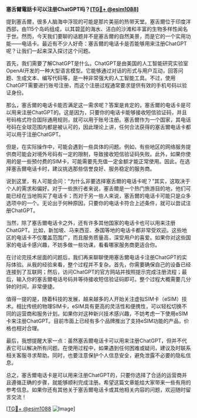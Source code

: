 **塞舌爾電話卡可以注册ChatGPT吗？[[TG💪+ @esim1088](https://t.me/s/esim1088)]**

提到塞舌爾，很多人脑海中浮现的可能是那片美丽的热带天堂。塞舌爾位于印度洋西部，由115个岛屿组成，以其碧蓝的海水、洁白的沙滩和丰富的生物多样性闻名于世。然而，今天我们要聊的话题并不是塞舌爾的自然美景，而是它的一个实用功能——电话卡。最近有不少人好奇：塞舌爾的电话卡是否能够用来注册ChatGPT呢？让我们一起来深入探讨这个问题。

首先，我们需要了解ChatGPT是什么。ChatGPT是由美国的人工智能研究实验室OpenAI开发的一种大型语言模型。它能够通过对话的形式与用户互动，回答问题、生成文本、编写代码等，是一种非常强大的人工智能工具。不过，使用ChatGPT需要进行账号注册，而这个注册过程通常要求提供有效的手机号码以验证身份。

那么，塞舌爾的电话卡能否满足这一需求呢？答案是肯定的，塞舌爾的电话卡是可以用来注册ChatGPT的。这是因为，只要你的电话卡能够接收短信验证码，并且号码格式符合国际通用规则，就可以用于账号注册。塞舌爾作为一个国家，其电话号码在全球范围内都是被认可的，因此理论上讲，任何合法获得的塞舌爾电话卡都可以用于注册ChatGPT。

但是，在实际操作中，可能会遇到一些具体的问题。例如，有些地区的网络服务提供商可能会对境外号码有一定的限制，导致接收短信验证码失败。此外，如果你使用的是一些预付费的SIM卡，可能需要先充值一定金额才能正常使用。因此，在选择塞舌爾电话卡时，建议挑选那些信誉良好、服务稳定的服务商。

说到这里，有人可能会问：“为什么非要选择塞舌爾的电话卡呢？”其实，这取决于个人的需求和偏好。对于一些旅行者来说，塞舌爾是一个热门旅游目的地，他们可能已经在当地购买了电话卡；而对于另一些人来说，塞舌爾的电话卡可能只是众多选项中的一个。无论出于何种原因，只要你的电话卡符合上述条件，就可以尝试注册ChatGPT。

当然，除了塞舌爾电话卡之外，还有许多其他国家的电话卡也可以用来注册ChatGPT。比如，新加坡、马来西亚、泰国等地的电话卡都非常受欢迎。这些地区的电话卡不仅覆盖范围广，而且服务质量高，深受用户的喜爱。如果你对这些国家的电话卡感兴趣，不妨多做一些功课，看看哪家服务商更适合你。

在讨论完技术层面的问题后，我们再来聊聊使用塞舌爾电话卡注册ChatGPT的实际体验。从我的经验来看，整个过程并不复杂。首先，你需要确保自己的设备已经连接到了互联网；然后，访问ChatGPT的官方网站并按照提示完成注册流程；最后，输入你的塞舌爾电话号码并等待接收短信验证码即可。整个过程大概需要几分钟的时间，非常便捷。

值得一提的是，随着科技的发展，越来越多的人开始关注虚拟SIM卡（eSIM）技术。相比传统的物理SIM卡，eSIM具有更高的灵活性和便携性，可以轻松切换不同的运营商和服务计划。如果你对这种新兴技术感兴趣，不妨考虑一下使用eSIM卡来注册ChatGPT。目前市面上已经有多个品牌推出了支持eSIM功能的产品，价格也相对合理。

最后，我想提醒大家一点：虽然塞舌爾电话卡可以用来注册ChatGPT，但并不代表它可以解决所有问题。在使用过程中，如果遇到任何困难或疑问，建议及时联系相关客服寻求帮助。同时，也要注意保护个人信息安全，避免泄露不必要的隐私信息。

总之，塞舌爾电话卡是可以用来注册ChatGPT的，只要你选择了合适的运营商并且遵循正确的步骤，就能够顺利完成注册。希望这篇文章能给大家带来一些有用的参考信息。如果你还有其他关于塞舌爾电话卡或其他相关内容的问题，欢迎随时留言交流！

[[TG💪+ @esim1088](https://t.me/s/esim1088) ![Image](https://i.postimg.cc/4NQfJmqS/Snipaste-2025-05-13-00-14-12.png)]